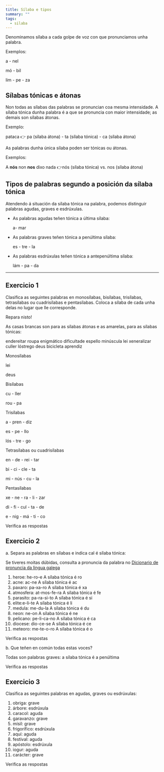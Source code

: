 ```yaml
---
title: Sílaba e tipos
summary: ""
tags:
  - silaba
---
```

Denominamos sílaba a cada golpe de voz con que pronunciamos unha palabra.

Exemplos:

<e-answer size=3 readonly>a</e-answer> - <e-answer size=3 highlight readonly>nel</e-answer>

<e-answer size=3 highlight readonly>mó</e-answer> - <e-answer size=3 readonly>bil</e-answer>

<e-answer size=3 readonly>lim</e-answer> - <e-answer size=3 highlight readonly>pe</e-answer> - <e-answer size=3 readonly>za</e-answer>

## Sílabas tónicas e átonas

Non todas as sílabas das palabras se pronuncian coa mesma intensidade. A sílaba
tónica dunha palabra é a que se pronuncia con maior intensidade; as demais son
sílabas átonas.

Exemplo:

pataca 👉 <e-answer size=3 readonly>pa</e-answer> (sílaba átona) - <e-answer size=3 highlight readonly>ta</e-answer> (sílaba tónica) - <e-answer size=3 readonly>ca</e-answer> (sílaba átona)

As palabras dunha única sílaba poden ser tónicas ou átonas.

Exemplos:

A **nós** non **nos** dixo nada 👉<e-answer size=3 highlight readonly>nós</e-answer> (sílaba tónica) vs. <e-answer size=3 readonly>nos</e-answer> (sílaba átona)

## Tipos de palabras segundo a posición da sílaba tónica

Atendendo á situación da sílaba tónica na palabra, podemos distinguir palabras
agudas, graves e esdrúxulas.

* As palabras agudas teñen tónica a última sílaba: 

  <e-answer size=3 readonly>a</e-answer>- <e-answer size=3 highlight readonly>mar</e-answer>
* As palabras graves teñen tónica a penúltima sílaba:

  <e-answer size=3 readonly>es</e-answer> - <e-answer size=3 highlight readonly>tre</e-answer> - <e-answer size=3 readonly>la</e-answer>
* As palabras esdrúxulas teñen tónica a antepenúltima sílaba: 

  <e-answer size=3 highlight readonly>lám</e-answer> - <e-answer size=3 readonly>pa</e-answer> - <e-answer size=3 readonly>da</e-answer>

- - -

## Exercicio 1

Clasifica as seguintes palabras en monosílabas, bisílabas, trisílabas, tetrasílabas ou cuadrisílabas e pentasílabas. Coloca a sílaba de cada unha delas no lugar que lle corresponde.

Repara nisto!

As casas brancas son para as sílabas átonas e as amarelas, para as sílabas tónicas:

<e-layout>
<e-tag color=1>endereitar</e-tag>
<e-tag color=1>roupa</e-tag>
<e-tag color=1>enigmático</e-tag>
<e-tag color=1>dificultade</e-tag>
<e-tag color=1>espello</e-tag>
<e-tag color=1>minúscula</e-tag>
<e-tag color=1>lei</e-tag>
<e-tag color=1>xeneralizar</e-tag>
<e-tag color=1>culler</e-tag>
<e-tag color=1>lóstrego</e-tag>
<e-tag color=1>deus</e-tag>
<e-tag color=1>bicicleta</e-tag>
<e-tag color=1>aprendiz</e-tag>
</e-layout>

Monosílabas

<e-answer size=3 highlight readonly>lei</e-answer>

<e-answer size=3 highlight>deus</e-answer>

Bisílabas

<e-answer size=3>cu</e-answer> - <e-answer size=3 highlight>ller</e-answer>

<e-answer size=3 highlight>rou</e-answer> - <e-answer size=3>pa</e-answer>

Trisílabas

<e-answer size=3>a</e-answer> - <e-answer size=3>pren</e-answer> - <e-answer size=3 highlight>diz</e-answer>

<e-answer size=3>es</e-answer> - <e-answer size=3 highlight>pe</e-answer> - <e-answer size=3>llo</e-answer>

<e-answer size=3 highlight>lós</e-answer> - <e-answer size=3>tre</e-answer> - <e-answer size=3>go</e-answer>

Tetrasílabas ou cuadrisílabas

<e-answer size=3>en</e-answer> - <e-answer size=3>de</e-answer> - <e-answer size=3>rei</e-answer> - <e-answer size=3 highlight>tar</e-answer>

<e-answer size=3>bi</e-answer> - <e-answer size=3>ci</e-answer> - <e-answer size=3 highlight>cle</e-answer> - <e-answer size=3>ta</e-answer>

<e-answer size=3>mi</e-answer> - <e-answer size=3 highlight>nús</e-answer> - <e-answer size=3>cu</e-answer> - <e-answer size=3>la</e-answer>

Pentasílabas

<e-answer size=3>xe</e-answer> - <e-answer size=3>ne</e-answer> - <e-answer size=3>ra</e-answer> - <e-answer size=3>li</e-answer> - <e-answer size=3 highlight>zar</e-answer>

<e-answer size=3>di</e-answer> - <e-answer size=3>fi</e-answer> - <e-answer size=3>cul</e-answer> - <e-answer size=3 highlight>ta</e-answer> - <e-answer size=3>de</e-answer>

<e-answer size=3>e</e-answer> - <e-answer size=3>nig</e-answer> - <e-answer size=3 highlight>má</e-answer> - <e-answer size=3>ti</e-answer> - <e-answer size=3>co</e-answer>

<e-validate>Verifica as respostas</e-validate>

## Exercicio 2

a. Separa as palabras en sílabas e indica cal é sílaba tónica:

Se tiveres moitas dúbidas, consulta a pronuncia da palabra no [Dicionario de pronuncia da lingua galega](https://ilg.usc.es/pronuncia/)

1. heroe: <e-answer readonly>he-ro-e</e-answer> A sílaba tónica é <e-answer readonly>ro</e-answer>
2. acne: <e-answer>ac-ne</e-answer> A sílaba tónica é <e-answer>ac</e-answer>
3. paxaro: <e-answer>pa-xa-ro</e-answer> A sílaba tónica é <e-answer>xa</e-answer>
4. atmosfera: <e-answer>at-mos-fe-ra</e-answer> A sílaba tónica é <e-answer>fe</e-answer>
5. parasito: <e-answer>pa-ra-si-to</e-answer> A sílaba tónica é <e-answer>si</e-answer>
6. elite:<e-answer>e-li-te</e-answer> A sílaba tónica é <e-answer>li</e-answer>
7. medula: <e-answer>me-du-la</e-answer> A sílaba tónica é <e-answer>du</e-answer>
8. neon: <e-answer>ne-on</e-answer> A sílaba tónica é <e-answer>ne</e-answer>
9. pelicano: <e-answer>pe-li-ca-no</e-answer> A sílaba tónica é <e-answer>ca</e-answer>
10. diocese: <e-answer>dio-ce-se</e-answer> A sílaba tónica é <e-answer>ce</e-answer>
11. meteoro: <e-answer>me-te-o-ro</e-answer> A sílaba tónica é <e-answer>o</e-answer>

<e-validate>Verifica as respostas</e-validate>

b. Que teñen en común todas estas voces?

Todas son palabras <e-answer>graves</e-answer>: a sílaba tónica é a <e-answer>penúltima</e-answer>

<e-validate>Verifica as respostas</e-validate>

## Exercicio 3

Clasifica as seguintes palabras en agudas, graves ou esdrúxulas:

1. obriga: <e-answer readonly>grave</e-answer>
2. árbore: <e-answer> esdrúxula </e-answer>
3. caracol: <e-answer> aguda </e-answer>
4. garavanzo: <e-answer> grave </e-answer>
5. mísil: <e-answer> grave </e-answer>
6. frigorífico: <e-answer> esdrúxula </e-answer>
7. aquí: <e-answer> aguda </e-answer>
8. festival: <e-answer> aguda </e-answer>
9. apóstolo: <e-answer> esdrúxula </e-answer>
10. iogur: <e-answer> aguda </e-answer>
11. carácter: <e-answer> grave </e-answer>

<e-validate>Verifica as respostas</e-validate>